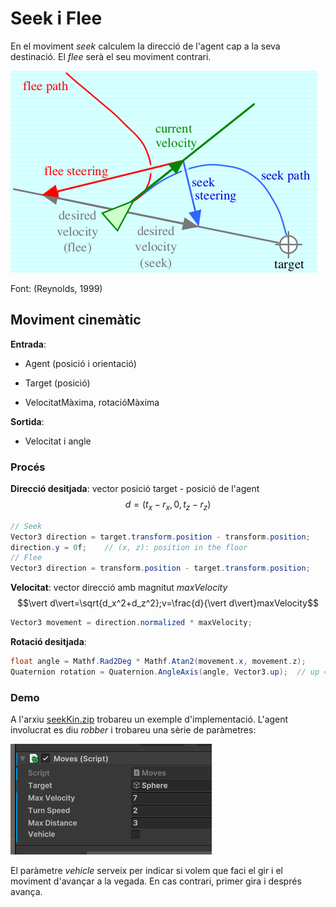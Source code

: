 # Seek i Flee

En el moviment *seek* calculem la direcció de l'agent cap a la seva destinació. El *flee* serà el seu moviment contrari.

![](figures/seek.png)

Font: (Reynolds, 1999)

## Moviment cinemàtic

**Entrada**:

- Agent (posició i orientació)

- Target (posició)

- VelocitatMàxima, rotacióMàxima 

**Sortida**:

- Velocitat i angle 

### Procés

**Direcció desitjada**: vector posició target - posició de l'agent 
$$d=(t_x-r_x, 0, t_z-r_z)$$

```C#
// Seek
Vector3 direction = target.transform.position - transform.position;
direction.y = 0f;    // (x, z): position in the floor
// Flee
Vector3 direction = transform.position - target.transform.position;
```

**Velocitat**: vector direcció amb magnitut *maxVelocity*
$$\vert d\vert=\sqrt{d_x^2+d_z^2};v=\frac{d}{\vert d\vert}maxVelocity$$

```C#
Vector3 movement = direction.normalized * maxVelocity;
```

**Rotació desitjada**:

```C#
float angle = Mathf.Rad2Deg * Mathf.Atan2(movement.x, movement.z);
Quaternion rotation = Quaternion.AngleAxis(angle, Vector3.up);  // up = y
```

### Demo

A l'arxiu [seekKin.zip](demos/seekKin.zip) trobareu un exemple d'implementació.
L'agent involucrat es diu *robber* i trobareu una sèrie de paràmetres:

![](figures/robberKin.png)

El paràmetre *vehicle* serveix per indicar si volem que faci el gir i el moviment d'avançar a la vegada. En cas contrari, primer gira i després avança.







